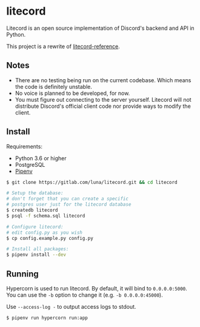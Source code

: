# litecord

Litecord is an open source implementation of Discord's backend and API in
Python.

This project is a rewrite of [litecord-reference].

[litecord-reference]: https://gitlab.com/luna/litecord-reference

## Notes

 - There are no testing being run on the current codebase. Which means the code is definitely unstable.
 - No voice is planned to be developed, for now.
 - You must figure out connecting to the server yourself. Litecord will not distribute
    Discord's official client code nor provide ways to modify the client.

## Install

Requirements:
- Python 3.6 or higher
- PostgreSQL
- [Pipenv]

[pipenv]: https://github.com/pypa/pipenv

```sh
$ git clone https://gitlab.com/luna/litecord.git && cd litecord

# Setup the database:
# don't forget that you can create a specific
# postgres user just for the litecord database
$ createdb litecord
$ psql -f schema.sql litecord

# Configure litecord:
# edit config.py as you wish
$ cp config.example.py config.py

# Install all packages:
$ pipenv install --dev
```

## Running

Hypercorn is used to run litecord. By default, it will bind to `0.0.0.0:5000`.
You can use the `-b` option to change it (e.g. `-b 0.0.0.0:45000`).

Use `--access-log -` to output access logs to stdout.

```sh
$ pipenv run hypercorn run:app
```
